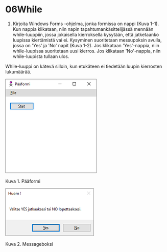 # 06While
1. Kirjoita Windows Forms -ohjelma, jonka formissa on nappi (Kuva 1-1). Kun nappia klikataan, niin napin tapahtumankäsittelijässä mennään while-luuppiin, jossa jokaisella kierroksella kysytään, että jatketaanko luupissa kiertämistä vai ei. Kysyminen suoritetaan messupoksin avulla, jossa on 'Yes' ja 'No' napit (Kuva 1-2). Jos klikataan 'Yes'-nappia, niin while-luupissa suoritetaan uusi kierros. Jos klikataan 'No'-nappia, niin while-luupista tullaan ulos. 

While-luuppi on kätevä silloin, kun etukäteen ei tiedetään luupin kierrosten lukumäärää. 


![while01](kuvat/while01.png)

Kuva 1. Pääformi

![while02](kuvat/while02.png)

Kuva 2. Messageboksi

